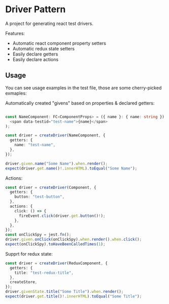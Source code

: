 # Driver Pattern

A project for generating react test drivers.

Features:
* Automatic react component property setters
* Automatic redux state setters
* Easily declare getters
* Easily declare actions

## Usage

You can see usage examples in the test file, those are some cherry-picked exmaples:

Automatically created "givens" based on properties & declared getters:
```ts

const NameComponent: FC<ComponentProps> = ({ name }: { name: string }) => (
  <span data-testid="test-name">{name}</span>
);

const driver = createDriver(NameComponent, {
  getters: {
    name: "test-name",
  },
});

driver.given.name("Some Name").when.render();
expect(driver.get.name()!.innerHTML).toEqual("Some Name");
```

Actions:
```ts
const driver = createDriver(Component, {
  getters: {
    button: "test-button",
  },
  actions: {
    click: () => {
      fireEvent.click(driver.get.button()!);
    },
  },
});
const onClickSpy = jest.fn();
driver.given.onClick(onClickSpy).when.render().when.click();
expect(onClickSpy).toHaveBeenCalledTimes(1);
```

Supprt for redux state:
```ts
const driver = createDriver(ReduxComponent, {
  getters: {
    title: "test-redux-title",
  },
  createStore,
});
driver.givenState.title("Some Title").when.render();
expect(driver.get.title()!.innerHTML).toEqual("Some Title");
```